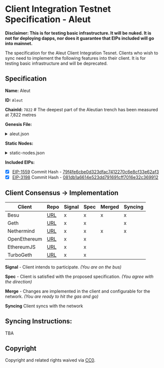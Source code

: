 # Client Integration Testnet Specification - Aleut

**Disclaimer: This is for testing basic infrastructure. It will be nuked. It is not for deploying dapps, nor does it guarantee that EIPs included will go into mainnet.**

The specification for the Aleut Client Integration Tesnet. Clients who wish to sync need to implement the following features into their client. It is for testing basic infrastructure and will be deprecated.

## Specification

**Name:** Aleut

**ID:** `Aleut`

**ChainId:** `7822` # The deepest part of the Aleutian trench has been measured at 7,822 metres

**Genesis File:**

<details>
  <summary>aleut.json</summary>

  ```json
  {
   "config":{
      "chainId":7822,
      "homesteadBlock":0,
      "daoForkSupport":false,
      "eip150Block":0,
      "eip155Block":0,
      "eip158Block":0,
      "byzantiumBlock":0,
      "constantinopleBlock":0,
      "constantinopleFixBlock":0,
      "petersburgBlock":0,
      "istanbulBlock":0,
      "muirGlacierBlock":0,
      "berlinBlock":0,
      "aleutBlock":10,
      "clique":{
         "blockperiodseconds":15,
         "epochlength":30000
      }
   },
   "difficulty":"0x400",
   "extraData":"0x000000000000000000000000000000000000000000000000000000000000000036267c845cc42b57ccb869d655e5d5fb620cc69a0000000000000000000000000000000000000000000000000000000000000000000000000000000000000000000000000000000000000000000000000000000000",
   "gasLimit":"0x1312D00",
   "alloc":{
      "fe3b557e8fb62b89f4916b721be55ceb828dbd73":{
         "balance":"90000000000000000000000"
      },
      "627306090abaB3A6e1400e9345bC60c78a8BEf57":{
         "balance":"90000000000000000000000"
      },
      "f17f52151EbEF6C7334FAD080c5704D77216b732":{
         "balance":"90000000000000000000000"
      },
      "b8c3bfFb71F76BeE2B2f81bdBC53Ad4C43e3f58E":{
         "balance":"90000000000000000000000"
      },
      "0x60AdC0F89a41AF237ce73554EDe170D733ec14E0":{
         "balance":"90000000000000000000000"
      }
   }
}

  ```
</details>

**Static Nodes:**

<details>
  <summary>static-nodes.json</summary>

  ```json
  [
    "enode://0c72e2b7873e4342d725b5990c17adb2b159aad2ff5853de7e4910b25522a1f9e78f9cd802a8a3225b8fae4e994e522b50d6bd5a163eb3a7b49a0a73ca9a1c7e@3.12.166.199:30303",
    "enode://aec88fd902744bf67705c098bf532b01017ccc3a156395508e2d9c4e7c22699ecccae1e7316614f8a2d4c5698a9be3fe6151ee25b9ed4aa052f88e112c65387a@164.90.171.157:31559",
    "enode://d4937b184f79b21845c290902e3667b9e8e96af3cf7b4917e85c7d3aa12d6ed22720d3c3f6ef7d6f93311f5c4ddc0c1e2a166ea4a765220212e49dfd54eec456@quilt.link:30308"
  ]
  ```
</details>

**Included EIPs:**
  - [x] [EIP-1559](https://eips.ethereum.org/EIPS/eip-1559) Commit Hash - [79f4fe6cbe0d323dfac7412270c6e8cf33e62af3](https://github.com/ethereum/EIPs/commit/79f4fe6cbe0d323dfac7412270c6e8cf33e62af3)
  - [x] [EIP-3198](https://eips.ethereum.org/EIPS/eip-3198) Commit Hash - [081db1a6614e523dd791691cff7016e32c369912](https://github.com/ethereum/EIPs/commit/081db1a6614e523dd791691cff7016e32c369912)

## Client Consensus -> Implementation

| **Client**   | Repo                     | Signal | Spec | Merged | Syncing |
|--------------|--------------------------|--------|------|--------|---------|
| Besu         | [URL][besu-repo]         | x      | x    | x      | x       |
| Geth         | [URL][geth-repo]         | x      | x    |        | x       |
| Nethermind   | [URL][nethermind-repo]   | x      | x    | x      | x       |
| OpenEthereum | [URL][openethereum-repo] | x      | x    |        |         |
| EthereumJS   | [URL][ethereumjs-repo]   | x      | x    |        |         |
| TurboGeth    | [URL][turbogeth-repo]    | x      | x    |        |         |


**Signal** -
Client intends to participate. *(You are on the bus)*

**Spec** -
Client is satisfied with the proposed specification. *(You agree with the direction)*

**Merge** -
Changes are implemented in the client and configurable for the network. *(You are ready to hit the gas and go)*

**Syncing**
Client syncs with the network

## Syncing Instructions:

TBA

## Copyright
Copyright and related rights waived via [CC0](https://creativecommons.org/publicdomain/zero/1.0/).


[besu-repo]: https://github.com/hyperledger/besu
[geth-repo]: https://github.com/ethereum/go-ethereum
[nethermind-repo]: https://github.com/NethermindEth/nethermind
[openethereum-repo]: https://github.com/openethereum/openethereum
[ethereumjs-repo]: https://github.com/ethereumjs/ethereumjs-monorepo/tree/master/packages/client
[turbogeth-repo]: https://github.com/ledgerwatch/turbo-geth
